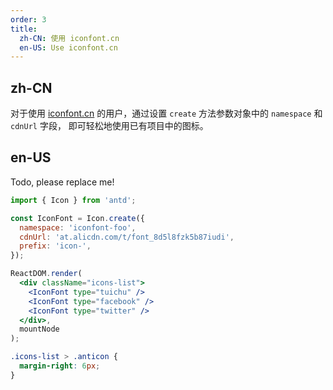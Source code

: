 ```yaml
---
order: 3
title:
  zh-CN: 使用 iconfont.cn
  en-US: Use iconfont.cn
---
```


## zh-CN

对于使用 [iconfont.cn](http://iconfont.cn/) 的用户，通过设置 `create` 方法参数对象中的 `namespace` 和 `cdnUrl` 字段， 即可轻松地使用已有项目中的图标。

## en-US

Todo, please replace me!

````jsx
import { Icon } from 'antd';

const IconFont = Icon.create({
  namespace: 'iconfont-foo',
  cdnUrl: 'at.alicdn.com/t/font_8d5l8fzk5b87iudi',
  prefix: 'icon-',
});

ReactDOM.render(
  <div className="icons-list">
    <IconFont type="tuichu" />
    <IconFont type="facebook" />
    <IconFont type="twitter" />
  </div>,
  mountNode
);
````

```css
.icons-list > .anticon {
  margin-right: 6px;
}
```
